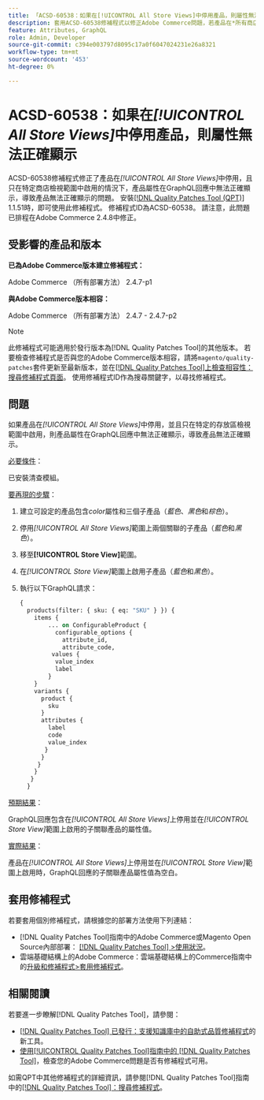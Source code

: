 ```yaml
---
title: 「ACSD-60538：如果在[!UICONTROL All Store Views]中停用產品，則屬性無法正確顯示」
description: 套用ACSD-60538修補程式以修正Adobe Commerce問題，若產品在*所有商店檢視*中停用，並只在特定商店檢視範圍中啟用，則產品屬性在GraphQL回應中無法正確顯示，導致產品無法正確顯示。
feature: Attributes, GraphQL
role: Admin, Developer
source-git-commit: c394e003797d8095c17a0f6047024231e26a8321
workflow-type: tm+mt
source-wordcount: '453'
ht-degree: 0%

---
```


# ACSD-60538：如果在&#x200B;*[!UICONTROL All Store Views]*&#x200B;中停用產品，則屬性無法正確顯示

ACSD-60538修補程式修正了產品在&#x200B;*[!UICONTROL All Store Views]*&#x200B;中停用，且只在特定商店檢視範圍中啟用的情況下，產品屬性在GraphQL回應中無法正確顯示，導致產品無法正確顯示的問題。 安裝[[!DNL Quality Patches Tool (QPT)]](https://experienceleague.adobe.com/en/docs/commerce-knowledge-base/kb/announcements/commerce-announcements/magento-quality-patches-released-new-tool-to-self-serve-quality-patches) 1.1.51時，即可使用此修補程式。 修補程式ID為ACSD-60538。 請注意，此問題已排程在Adobe Commerce 2.4.8中修正。

## 受影響的產品和版本

**已為Adobe Commerce版本建立修補程式：**

Adobe Commerce （所有部署方法） 2.4.7-p1

**與Adobe Commerce版本相容：**

Adobe Commerce （所有部署方法） 2.4.7 - 2.4.7-p2

>[!NOTE]
>
>此修補程式可能適用於發行版本為[!DNL Quality Patches Tool]的其他版本。 若要檢查修補程式是否與您的Adobe Commerce版本相容，請將`magento/quality-patches`套件更新至最新版本，並在[[!DNL Quality Patches Tool]上檢查相容性：搜尋修補程式頁面](https://experienceleague.adobe.com/tools/commerce-quality-patches/index.html)。 使用修補程式ID作為搜尋關鍵字，以尋找修補程式。

## 問題

如果產品在&#x200B;*[!UICONTROL All Store Views]*&#x200B;中停用，並且只在特定的存放區檢視範圍中啟用，則產品屬性在GraphQL回應中無法正確顯示，導致產品無法正確顯示。

<u>必要條件</u>：

已安裝清查模組。

<u>要再現的步驟</u>：

1. 建立可設定的產品包含&#x200B;*color*&#x200B;屬性和三個子產品（*藍色*、*黑色*&#x200B;和&#x200B;*棕色*）。
1. 停用&#x200B;*[!UICONTROL All Store Views]*&#x200B;範圍上兩個關聯的子產品（*藍色*&#x200B;和&#x200B;*黑色*）。
1. 移至&#x200B;**[!UICONTROL Store View]**&#x200B;範圍。
1. 在&#x200B;*[!UICONTROL Store View]*&#x200B;範圍上啟用子產品（*藍色*&#x200B;和&#x200B;*黑色*）。
1. 執行以下GraphQL請求：

   ```GraphQL
   {
     products(filter: { sku: { eq: "SKU" } }) {
       items {
           ... on ConfigurableProduct {
             configurable_options {
               attribute_id,
               attribute_code,
            values {
             value_index
             label
           }
       }
       variants {
         product {
           sku
         }
         attributes {
           label
           code
           value_index
          }
         }
        }
       }
      }
     }  
   ```

<u>預期結果</u>：

GraphQL回應包含在&#x200B;*[!UICONTROL All Store Views]*&#x200B;上停用並在&#x200B;*[!UICONTROL Store View]*&#x200B;範圍上啟用的子關聯產品的屬性值。

<u>實際結果</u>：

產品在&#x200B;*[!UICONTROL All Store Views]*&#x200B;上停用並在&#x200B;*[!UICONTROL Store View]*&#x200B;範圍上啟用時，GraphQL回應的子關聯產品屬性值為空白。

## 套用修補程式

若要套用個別修補程式，請根據您的部署方法使用下列連結：

* [!DNL Quality Patches Tool]指南中的Adobe Commerce或Magento Open Source內部部署： [[!DNL Quality Patches Tool] >使用狀況](/help/tools/quality-patches-tool/usage.md)。
* 雲端基礎結構上的Adobe Commerce：雲端基礎結構上的Commerce指南中的[升級和修補程式>套用修補程式](https://experienceleague.adobe.com/docs/commerce-cloud-service/user-guide/develop/upgrade/apply-patches.html)。

## 相關閱讀

若要進一步瞭解[!DNL Quality Patches Tool]，請參閱：

* [[!DNL Quality Patches Tool] 已發行：支援知識庫中的自助式品質修補程式](https://experienceleague.adobe.com/en/docs/commerce-knowledge-base/kb/announcements/commerce-announcements/magento-quality-patches-released-new-tool-to-self-serve-quality-patches)的新工具。
* [使用[!UICONTROL Quality Patches Tool]指南中的 [!DNL Quality Patches Tool]](/help/tools/quality-patches-tool/patches-available-in-qpt/check-patch-for-magento-issue-with-magento-quality-patches.md)，檢查您的Adobe Commerce問題是否有修補程式可用。


如需QPT中其他修補程式的詳細資訊，請參閱[!DNL Quality Patches Tool]指南中的[[!DNL Quality Patches Tool]：搜尋修補程式](https://experienceleague.adobe.com/tools/commerce-quality-patches/index.html)。